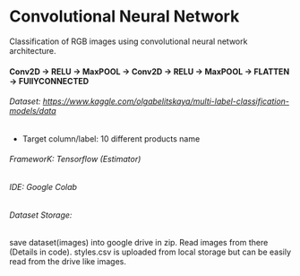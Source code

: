 # Convolutional Neural Network

Classification of RGB images using convolutional neural network architecture.

#### Conv2D -> RELU -> MaxPOOL -> Conv2D -> RELU -> MaxPOOL -> FLATTEN -> FUllYCONNECTED

###### Dataset: https://www.kaggle.com/olgabelitskaya/multi-label-classification-models/data
  * Target column/label: 10 different products name
###### FrameworK: Tensorflow (Estimator)
###### IDE: Google Colab
###### Dataset Storage:
save dataset(images) into google drive in zip. Read images from there (Details in code). styles.csv is uploaded from local storage but can be easily read from the drive like images.

